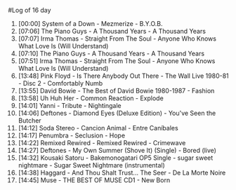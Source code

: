 #Log of 16 day

1. [00:00] System of a Down - Mezmerize - B.Y.O.B.
1. [07:06] The Piano Guys - A Thousand Years - A Thousand Years
1. [07:07] Irma Thomas - Straight From The Soul - Anyone Who Knows What Love Is (Will Understand)
1. [07:10] The Piano Guys - A Thousand Years - A Thousand Years
1. [07:51] Irma Thomas - Straight From The Soul - Anyone Who Knows What Love Is (Will Understand)
1. [13:48] Pink Floyd - Is There Anybody Out There - The Wall Live 1980-81 - Disc 2 - Comfortably Numb
1. [13:55] David Bowie - The Best of David Bowie 1980-1987 - Fashion
1. [13:58] Uh Huh Her - Common Reaction - Explode
1. [14:01] Yanni - Tribute - Nightingale
1. [14:06] Deftones - Diamond Eyes (Deluxe Edition) - You've Seen the Butcher
1. [14:12] Soda Stereo - Cancion Animal - Entre Caníbales
1. [14:17] Penumbra - Seclusion - Hope
1. [14:22] Remixed Rewired - Remixed Rewired - Crimewave
1. [14:27] Deftones - My Own Summer (Shove It) (Single) - Bored (live)
1. [14:32] Kousaki Satoru - Bakemonogatari OP5 Single - sugar sweet nightmare - Sugar Sweet Nightmare (instrumental)
1. [14:38] Haggard - And Thou Shalt Trust... The Seer - De La Morte Noire
1. [14:45] Muse - THE BEST OF MUSE CD1 - New Born
